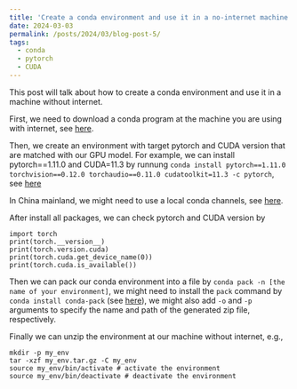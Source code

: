 ```yaml
---
title: 'Create a conda environment and use it in a no-internet machine'
date: 2024-03-03
permalink: /posts/2024/03/blog-post-5/
tags:
  - conda
  - pytorch
  - CUDA
---
```


This post will talk about how to create a conda environment and use it in a machine without internet.

First, we need to download a conda program at the machine you are using with internet, see [here](https://docs.anaconda.com/free/miniconda/).

Then, we create an environment with target pytorch and CUDA version that are matched with our GPU model. For example, we can install pytorch==1.11.0 and CUDA=11.3 by runnung ```conda install pytorch==1.11.0 torchvision==0.12.0 torchaudio==0.11.0 cudatoolkit=11.3 -c pytorch```, see [here](https://pytorch.org/get-started/previous-versions/)

In China mainland, we might need to use a local conda channels, see [here](https://zhuanlan.zhihu.com/p/616918130).

After install all packages, we can check pytorch and CUDA version by 

```
import torch
print(torch.__version__)
print(torch.version.cuda)
print(torch.cuda.get_device_name(0))
print(torch.cuda.is_available())
```

Then we can pack our conda environment into a file by ```conda pack -n [the name of your environment]```, we might need to install the ```pack``` command by ```conda install conda-pack``` (see [here](https://conda.github.io/conda-pack/)), we might also add ```-o``` and ```-p``` arguments to specify the name and path of the generated zip file, respectively. 

Finally we can unzip the environment at our machine without internet, e.g., 

```
mkdir -p my_env
tar -xzf my_env.tar.gz -C my_env
source my_env/bin/activate # activate the environment
source my_env/bin/deactivate # deactivate the environment
```
 


